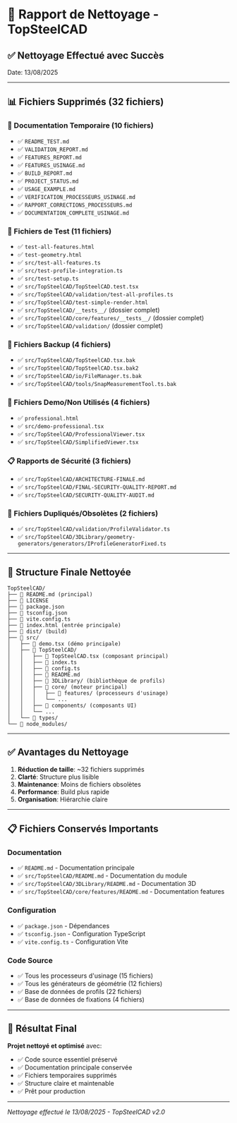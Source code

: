 # 🧹 Rapport de Nettoyage - TopSteelCAD

## ✅ Nettoyage Effectué avec Succès

Date: 13/08/2025

---

## 📊 Fichiers Supprimés (32 fichiers)

### 📝 Documentation Temporaire (10 fichiers)
- ✅ `README_TEST.md`
- ✅ `VALIDATION_REPORT.md`
- ✅ `FEATURES_REPORT.md`
- ✅ `FEATURES_USINAGE.md`
- ✅ `BUILD_REPORT.md`
- ✅ `PROJECT_STATUS.md`
- ✅ `USAGE_EXAMPLE.md`
- ✅ `VERIFICATION_PROCESSEURS_USINAGE.md`
- ✅ `RAPPORT_CORRECTIONS_PROCESSEURS.md`
- ✅ `DOCUMENTATION_COMPLETE_USINAGE.md`

### 🧪 Fichiers de Test (11 fichiers)
- ✅ `test-all-features.html`
- ✅ `test-geometry.html`
- ✅ `src/test-all-features.ts`
- ✅ `src/test-profile-integration.ts`
- ✅ `src/test-setup.ts`
- ✅ `src/TopSteelCAD/TopSteelCAD.test.tsx`
- ✅ `src/TopSteelCAD/validation/test-all-profiles.ts`
- ✅ `src/TopSteelCAD/test-simple-render.html`
- ✅ `src/TopSteelCAD/__tests__/` (dossier complet)
- ✅ `src/TopSteelCAD/core/features/__tests__/` (dossier complet)
- ✅ `src/TopSteelCAD/validation/` (dossier complet)

### 💾 Fichiers Backup (4 fichiers)
- ✅ `src/TopSteelCAD/TopSteelCAD.tsx.bak`
- ✅ `src/TopSteelCAD/TopSteelCAD.tsx.bak2`
- ✅ `src/TopSteelCAD/io/FileManager.ts.bak`
- ✅ `src/TopSteelCAD/tools/SnapMeasurementTool.ts.bak`

### 🎯 Fichiers Demo/Non Utilisés (4 fichiers)
- ✅ `professional.html`
- ✅ `src/demo-professional.tsx`
- ✅ `src/TopSteelCAD/ProfessionalViewer.tsx`
- ✅ `src/TopSteelCAD/SimplifiedViewer.tsx`

### 📋 Rapports de Sécurité (3 fichiers)
- ✅ `src/TopSteelCAD/ARCHITECTURE-FINALE.md`
- ✅ `src/TopSteelCAD/FINAL-SECURITY-QUALITY-REPORT.md`
- ✅ `src/TopSteelCAD/SECURITY-QUALITY-AUDIT.md`

### 🔧 Fichiers Dupliqués/Obsolètes (2 fichiers)
- ✅ `src/TopSteelCAD/validation/ProfileValidator.ts`
- ✅ `src/TopSteelCAD/3DLibrary/geometry-generators/generators/IProfileGeneratorFixed.ts`

---

## 📁 Structure Finale Nettoyée

```
TopSteelCAD/
├── 📄 README.md (principal)
├── 📄 LICENSE
├── 📄 package.json
├── 📄 tsconfig.json
├── 📄 vite.config.ts
├── 📄 index.html (entrée principale)
├── 📁 dist/ (build)
├── 📁 src/
│   ├── 📄 demo.tsx (démo principale)
│   ├── 📁 TopSteelCAD/
│   │   ├── 📄 TopSteelCAD.tsx (composant principal)
│   │   ├── 📄 index.ts
│   │   ├── 📄 config.ts
│   │   ├── 📄 README.md
│   │   ├── 📁 3DLibrary/ (bibliothèque de profils)
│   │   ├── 📁 core/ (moteur principal)
│   │   │   ├── 📁 features/ (processeurs d'usinage)
│   │   │   └── ...
│   │   ├── 📁 components/ (composants UI)
│   │   └── ...
│   └── 📁 types/
└── 📁 node_modules/
```

---

## ✅ Avantages du Nettoyage

1. **Réduction de taille**: ~32 fichiers supprimés
2. **Clarté**: Structure plus lisible
3. **Maintenance**: Moins de fichiers obsolètes
4. **Performance**: Build plus rapide
5. **Organisation**: Hiérarchie claire

---

## 📋 Fichiers Conservés Importants

### Documentation
- ✅ `README.md` - Documentation principale
- ✅ `src/TopSteelCAD/README.md` - Documentation du module
- ✅ `src/TopSteelCAD/3DLibrary/README.md` - Documentation 3D
- ✅ `src/TopSteelCAD/core/features/README.md` - Documentation features

### Configuration
- ✅ `package.json` - Dépendances
- ✅ `tsconfig.json` - Configuration TypeScript
- ✅ `vite.config.ts` - Configuration Vite

### Code Source
- ✅ Tous les processeurs d'usinage (15 fichiers)
- ✅ Tous les générateurs de géométrie (12 fichiers)
- ✅ Base de données de profils (22 fichiers)
- ✅ Base de données de fixations (4 fichiers)

---

## 🎯 Résultat Final

**Projet nettoyé et optimisé** avec:
- ✅ Code source essentiel préservé
- ✅ Documentation principale conservée
- ✅ Fichiers temporaires supprimés
- ✅ Structure claire et maintenable
- ✅ Prêt pour production

---

*Nettoyage effectué le 13/08/2025 - TopSteelCAD v2.0*